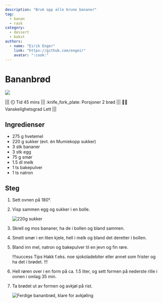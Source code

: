 ```yaml
---
description: "Bruk opp alle brune bananer"
tag:
  - banan
  - rask
category:
  - dessert
  - bakst
authors:
  - name: "Eirik Enger"
    link: "https://github.com/engeir"
    avatar: ":cook:"
---
```


# Bananbrød

![](/static/bananbrod/bananbrod-banner.webp)

||| :timer_clock: Tid
45 mins
||| :knife_fork_plate: Porsjoner
2 brød
||| :cook: Vanskelighetsgrad
Lett
|||

## Ingredienser

- 275 g hvetemel
- 220 g sukker (evt. én Mumiekopp sukker)
- 3 stk bananer
- 3 stk egg
- 75 g smør
- 1.5 dl melk
- 1 ts bakepulver
- 1 ts natron

## Steg

1. Sett ovnen på 180°.
2. Visp sammen egg og sukker i en bolle.

   ![220g sukker](/static/bananbrod/bananbrod-sukker.webp)

3. Skrell og mos bananer, ha de i bollen og bland sammen.
4. Smelt smør i en liten kjele, hell i melk og bland det deretter i bollen.
5. Bland inn mel, natron og bakepulver til en jevn og fin røre.

   !!!success Tips
   Hakk f.eks. noe sjokoladebiter eller annet som frister og ha det i brødet.
   !!!

6. Hell røren over i en form på ca. 1.5 liter, og sett formen på nederste rille i ovnen i omlag 35 min.
7. Ta brødet ut av formen og avkjøl på rist.

   ![Ferdige bananbrød, klare for avkjøling](/static/bananbrod/bananbrod-ovn.webp)
